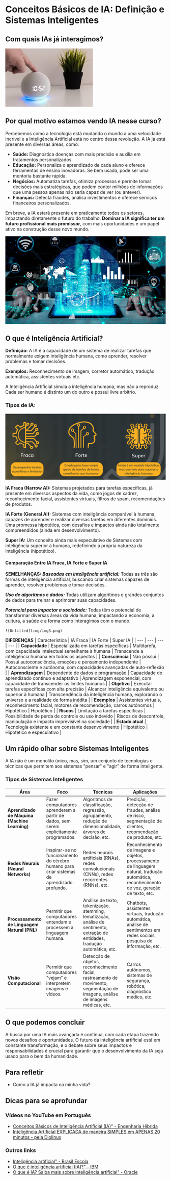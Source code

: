 # Conceitos Básicos de IA: Definição e Sistemas Inteligentes

## Com quais IAs já interagimos?

![Alexa](img/img.png)

## Por qual motivo estamos vendo IA nesse curso?

Percebemos como a tecnologia está mudando o mundo a uma velocidade incrível e a Inteligência Artificial está no centro dessa revolução. A IA já está presente em diversas áreas, como:
- **Saúde:** Diagnostica doenças com mais precisão e auxilia em tratamentos personalizados.
- **Educação:** Personaliza o aprendizado de cada aluno e oferece ferramentas de ensino inovadoras. Se bem usada, pode ser uma mentoria bastante rápida.
- **Negócios:** Automatiza tarefas, otimiza processos e permite tomar decisões mais estratégicas, que podem conter milhões de informações que uma pessoa apenas não seria capaz de ver (ou antever).
- **Finanças:** Detecta fraudes, analisa investimentos e oferece serviços financeiros personalizados.

Em breve, a IA estará presente em praticamente todos os setores, impactando diretamente o futuro do trabalho. **Dominar a IA significa ter um futuro profissional mais promissor**, com mais oportunidades e um papel ativo na construção desse novo mundo.


![Untitled](img/img1.png)

## O que é Inteligência Artificial?
    
**Definição:** 
A IA é a capacidade de um sistema de realizar tarefas que normalmente exigem inteligência humana, como aprender, resolver problemas e tomar decisões.
    
**Exemplos:** 
Reconhecimento de imagem, corretor automático, tradução automática, assistentes virtuais etc.
    
A Inteligência Artificial simula a inteligência humana, mas não a reproduz. Cada ser humano é distinto um do outro e possui livre arbítrio.

### Tipos de IA:

![Untitled](img/img2.png)
    
**IA Fraca (Narrow AI):** 
Sistemas projetados para tarefas específicas, já presente em diversos aspectos da vida, como jogos de xadrez, reconhecimento facial, assistentes virtuais, filtros de spam, recomendações de produtos.

**IA Forte (General AI):** Sistemas com inteligência comparável à humana, capazes de aprender e realizar diversas tarefas em diferentes domínios. Uma promessa hipotética, com desafios e impactos ainda não totalmente compreendidos (ainda em desenvolvimento).

**Super IA:** Um conceito ainda mais especulativo de Sistemas com inteligência superior à humana, redefinindo a própria natureza da inteligência (hipotético).

#### Comparação Entre IA Fraca, IA Forte e Super IA
    
**SEMELHANÇAS:**
***Baseadas em inteligência artificial:***
Todas as três são formas de inteligência artificial, buscando criar sistemas capazes de aprender, resolver problemas e tomar decisões.

***Uso de algoritmos e dados:***
Todas utilizam algoritmos e grandes conjuntos de dados para treinar e aprimorar suas capacidades.

***Potencial para impactar a sociedade:***
Todas têm o potencial de transformar diversas áreas da vida humana, impactando a economia, a cultura, a saúde e a forma como interagimos com o mundo.
    
    ![Untitled](img/img3.png)

**DIFERENÇAS**
|  Característica |                     IA Fraca |                   IA Forte |                 Super IA |
| --- | --- | --- | --- |
| **Capacidade** | Especializada em tarefas específicas | Multitarefa, com capacidade intelectual semelhante à humana | Transcende a inteligência humana em todos os aspectos |
| **Consciência** | Não possui | Possui autoconsciência, emoções e pensamento independente | Autoconsciente e autônoma, com capacidades avançadas de auto-reflexão |
| **Aprendizagem** | Dependente de dados e programação | Capacidade de aprendizado contínuo e adaptativo | Aprendizagem exponencial, com capacidade de transcender os limites humanos |
| **Objetivo** | Executar tarefas específicas com alta precisão | Alcançar inteligência equivalente ou superior à humana | Transcendência da inteligência humana, explorando o universo e a realidade de forma inédita |
| **Exemplos** | Assistentes virtuais, reconhecimento facial, motores de recomendação, carros autônomos | Hipotético | Hipotético |
| **Riscos** | Limitação a tarefas específicas | Possibilidade de perda de controle ou uso indevido | Riscos de descontrole, manipulação e impacto imprevisível na sociedade |
| **Estado atual** | Tecnologia existente e em constante desenvolvimento | Hipotético | Hipotético e especulativo |


## Um rápido olhar sobre Sistemas Inteligentes
A IA não é um monolito único, mas, sim, um conjunto de tecnologias e técnicas que permitem aos sistemas "pensar" e "agir" de forma inteligente.
    
### Tipos de Sistemas Inteligentes

|                   Área |                  Foco |               Técnicas |            Aplicações |
| --- | --- | --- | --- |
| **Aprendizado de Máquina (Machine Learning)** | Fazer computadores aprenderem a partir de dados, sem serem explicitamente programados. | Algoritmos de classificação, regressão, agrupamento, redução de dimensionalidade, árvores de decisão, etc. | Predição, detecção de fraudes, análise de risco, segmentação de clientes, recomendação de produtos, etc. |
| **Redes Neurais (Neural Networks)** | Inspirar-se no funcionamento do cérebro humano para criar sistemas de aprendizado profundo. | Redes neurais artificiais (RNAs), redes convolucionais (CNNs), redes recorrentes (RNNs), etc. | Reconhecimento de imagens e objetos, processamento de linguagem natural, tradução automática, reconhecimento de voz, geração de texto, etc. |
| **Processamento de Linguagem Natural (PNL)** | Permitir que computadores entendam e processem a linguagem humana. | Análise de texto, tokenização, stemming, lematização, análise de sentimento, extração de entidades, tradução automática, etc. | Chatbots, assistentes virtuais, tradução automática, análise de sentimentos em redes sociais, pesquisa de informação, etc. |
| **Visão Computacional** | Permitir que computadores "vejam" e interpretem imagens e vídeos. | Detecção de objetos, reconhecimento facial, rastreamento de movimento, segmentação de imagens, análise de imagens médicas, etc. | Carros autônomos, sistemas de segurança, robótica, diagnóstico médico, etc. |
    
## O que podemos concluir
A busca por uma IA mais avançada é contínua, com cada etapa trazendo novos desafios e oportunidades. O futuro da inteligência artificial está em constante transformação, e o debate sobre seus impactos e responsabilidades é crucial para garantir que o desenvolvimento da IA seja usado para o bem da humanidade.

## Para refletir
- Como a IA já impacta na minha vida?

## Dicas para se aprofundar

### Vídeos no YouTube em Português

- [Conceitos Básicos de Inteligência Artificial (IA)" - Engenharia Híbrida](https://www.youtube.com/@idelicaonline)
- [Inteligência Artificial EXPLICADA de maneira SIMPLES em APENAS 20 minutos - pela Diolinux](https://www.youtube.com/watch?v=_iPnUxfvUyY)

### Outros links
- [Inteligência artificial" - Brasil Escola](https://brasilescola.uol.com.br/informatica/inteligencia-artificial.htm)
- [O que é inteligência artificial (IA)?" - IBM](https://www.ibm.com/br-pt/topics/artificial-intelligence)
- [O que é IA? Saiba mais sobre inteligência artificial" - Oracle](https://www.oracle.com/br/artificial-intelligence/what-is-ai/)
